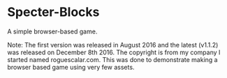 # Specter-Blocks
A simple browser-based game.

Note: The first version was released in August 2016 and the latest (v1.1.2) was released on December 8th 2016. The copyright is from my company I started named roguescalar.com. This was done to demonstrate making a browser based game using very few assets.
